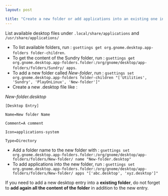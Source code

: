 ```yaml
---
layout: post

title: "Create a new folder or add applications into an existing one into Gnome 3.2 Shell"
---
```

List available desktop files under `.local/share/applications` and `/usr/share/applications/`

* To list available folders, run : `gsettings get org.gnome.desktop.app-folders folder-children`.
* To get the content of the Sundry folder, run : `gsettings get org.gnome.desktop.app-folders.folder:/org/gnome/desktop/app-folders/folders/Sundry/ apps`.
* To add a new folder called *New-folder*, run : `gsettings set org.gnome.desktop.app-folders folder-children "['Utilities', 'Sundry', 'PlayOnLinux', 'New-folder']"`
* Create a new .desktop file like :

*New-folder.desktop*

`[Desktop Entry]`

`Name=New folder Name`

`Comment=A comment`

`Icon=applications-system`

`Type=Directory`

* Add a folder name to the new folder with : `gsettings set org.gnome.desktop.app-folders.folder:/org/gnome/desktop/app-folders/folders/New-folder/ name "New-folder.desktop"`
* To add applications into the new folder, run : `gsettings set org.gnome.desktop.app-folders.folder:/org/gnome/desktop/app-folders/folders/New-folder/ apps "['abc.desktop', 'xyz.desktop']"`

If you need to add a new desktop entry into a **existing folder**, do not forget to **add again all the content of the folder** in addition to the new entry.
